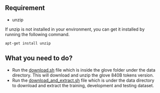 ## Requirement
* unzip

If unzip is not installed in your environment, you can get it installed by running the following command.

`apt-get install unzip`

## What you need to do?

- Run the [download.sh](https://github.com/wasiahmad/context_aware_query_suggestion/blob/master/data/glove/download.sh) file which is inside the glove folder under the data directory. This will download and unzip the glove 840B tokens version.
- Run the [download_and_extract.sh](https://github.com/wasiahmad/context_aware_query_suggestion/blob/master/data/download_and_extract.sh) file which is under the data directory to download and extract the training, development and testing dataset.
